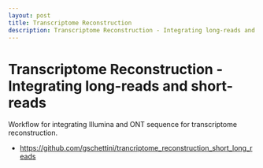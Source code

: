 ```yaml
---
layout: post
title: Transcriptome Reconstruction
description: Transcriptome Reconstruction - Integrating long-reads and short-reads
---
```


# Transcriptome Reconstruction - Integrating long-reads and short-reads
Workflow for integrating Illumina and ONT sequence for transcriptome reconstruction.

* https://github.com/gschettini/trancriptome_reconstruction_short_long_reads
